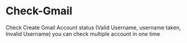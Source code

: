# Check-Gmail
Check  Create Gmail Account status (Valid Username, username taken, Invalid Username) you can check multiple account in one time 
